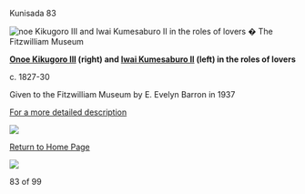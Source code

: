 Kunisada 83


![noe Kikugoro III and Iwai Kumesaburo II in the roles of lovers](kunisada/Part%20III/P.478&P.479-1937.jpg)
� The Fitzwilliam Museum

**[Onoe Kikugoro III](..//exhibition/group-16-part-3) (right) and [Iwai Kumesaburo II](/exhibition/group-19) (left) in the roles of lovers**

c. 1827-30

Given to the Fitzwilliam Museum by E. Evelyn Barron in 1937

[For a more detailed description](../text478479.htm)


[![](../backgrounds/back/backward.gif)](kunp505.htm)

[Return to Home Page](../texthomepage.htm)


[![](../backgrounds/back/forward.gif)](kunp502501.htm)

83 of 99
